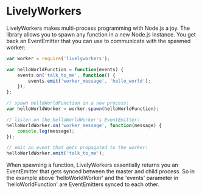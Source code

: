 LivelyWorkers
=====

LivelyWorkers makes multi-process programming with Node.js a joy.
The library allows you to spawn any function in a new Node.js instance.
You get back an EventEmitter that you can use to communicate with the spawned worker:

``` javascript
var worker = require('livelyworkers');

var helloWorldFunction = function(events) {
	events.on('talk_to_me', function() {
		events.emit('worker_message', 'hello_world');
	});
};

// spawn helloWorldFunction in a new process:
var helloWorldWorker = worker.spawn(helloWorldFunction);

// listen on the helloWorldWorker's EventEmitter:
helloWorldWorker.on('worker_message', function(message) {
	console.log(message);
});

// emit an event that gets propagated to the worker:
helloWorldWorker.emit('talk_to_me');
```

When spawning a function, LivelyWorkers essentially returns you an EventEmitter that gets synced between the master and child process.
So in the example above 'helloWorldWorker' and the 'events' parameter in 'helloWorldFunction' are EventEmitters synced to each other.
